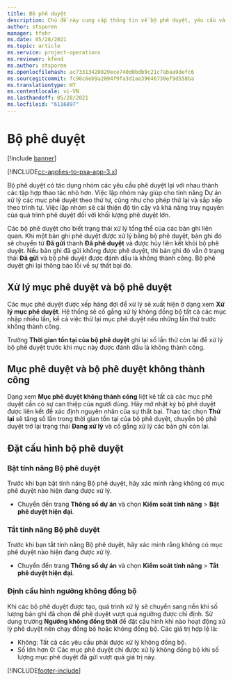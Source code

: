 ```yaml
---
title: Bộ phê duyệt
description: Chủ đề này cung cấp thông tin về bộ phê duyệt, yêu cầu và tập hợp con của các thao tác đó.
author: stsporen
manager: tfehr
ms.date: 05/28/2021
ms.topic: article
ms.service: project-operations
ms.reviewer: kfend
ms.author: stsporen
ms.openlocfilehash: ac73313420029ece740d0bdb9c21c7abaa9defc6
ms.sourcegitcommit: fc96c6eb9a2094f9fa3d1ae39646730ef9d558ba
ms.translationtype: HT
ms.contentlocale: vi-VN
ms.lasthandoff: 05/28/2021
ms.locfileid: "6116897"
---
```

# <a name="approval-sets"></a>Bộ phê duyệt

[!include [banner](../includes/psa-now-project-operations.md)]

[!INCLUDE[cc-applies-to-psa-app-3.x](../includes/cc-applies-to-psa-app-3x.md)]

Bộ phê duyệt có tác dụng nhóm các yêu cầu phê duyệt lại với nhau thành các tập hợp thao tác nhỏ hơn. Việc lập nhóm này giúp cho tính năng Dự án xử lý các mục phê duyệt theo thứ tự, cũng như cho phép thử lại và sắp xếp theo trình tự. Việc lập nhóm sẽ cải thiện độ tin cậy và khả năng truy nguyên của quá trình phê duyệt đối với khối lượng phê duyệt lớn.

Các bộ phê duyệt cho biết trạng thái xử lý tổng thể của các bản ghi liên quan. Khi một bản ghi phê duyệt được xử lý bằng bộ phê duyệt, bản ghi đó sẽ chuyển từ **Đã gửi** thành **Đã phê duyệt** và được hủy liên kết khỏi bộ phê duyệt. Nếu bản ghi đã gửi không được phê duyệt, thì bản ghi đó vẫn ở trạng thái **Đã gửi** và bộ phê duyệt được đánh dấu là không thành công. Bộ phê duyệt ghi lại thông báo lỗi về sự thất bại đó.

## <a name="processing-approvals-and-approval-sets"></a>Xử lý mục phê duyệt và bộ phê duyệt
Các mục phê duyệt được xếp hàng đợi để xử lý sẽ xuất hiện ở dạng xem **Xử lý mục phê duyệt**. Hệ thống sẽ cố gắng xử lý không đồng bộ tất cả các mục nhập nhiều lần, kể cả việc thử lại mục phê duyệt nếu những lần thử trước không thành công.

Trường **Thời gian tồn tại của bộ phê duyệt** ghi lại số lần thử còn lại để xử lý bộ phê duyệt trước khi mục này được đánh dấu là không thành công.

## <a name="failed-approvals-and-approval-sets"></a>Mục phê duyệt và bộ phê duyệt không thành công
Dạng xem **Mục phê duyệt không thành công** liệt kê tất cả các mục phê duyệt cần có sự can thiệp của người dùng. Hãy mở nhật ký bộ phê duyệt được liên kết để xác định nguyên nhân của sự thất bại.
Thao tác chọn **Thử lại** sẽ tăng số lần trong thời gian tồn tại của bộ phê duyệt, chuyển bộ phê duyệt trở lại trạng thái **Đang xử lý** và cố gắng xử lý các bản ghi còn lại.

## <a name="configure-approval-sets"></a>Đặt cấu hình bộ phê duyệt

###  <a name="enable-the-approval-sets-feature"></a>Bật tính năng Bộ phê duyệt
Trước khi bạn bật tính năng Bộ phê duyệt, hãy xác minh rằng không có mục phê duyệt nào hiện đang được xử lý.

- Chuyển đến trang **Thông số dự án** và chọn **Kiểm soát tính năng** > **Bật phê duyệt hiện đại**.

### <a name="turn-off-the-approval-sets-feature"></a>Tắt tính năng Bộ phê duyệt
Trước khi bạn tắt tính năng Bộ phê duyệt, hãy xác minh rằng không có mục phê duyệt nào hiện đang được xử lý.

- Chuyển đến trang **Thông số dự án** và chọn **Kiểm soát tính năng** > **Tắt phê duyệt hiện đại**.

### <a name="configuring-the-asynchronous-threshold"></a>Định cấu hình ngưỡng không đồng bộ 
Khi các bộ phê duyệt được tạo, quá trình xử lý sẽ chuyển sang nền khi số lượng bản ghi đã chọn để phê duyệt vượt quá ngưỡng được chỉ định. Sử dụng trường **Ngưỡng không đồng thời** để đặt cấu hình khi nào hoạt động xử lý phê duyệt nên chạy đồng bộ hoặc không đồng bộ.
Các giá trị hợp lệ là:

  - Không: Tất cả các yêu cầu phải được xử lý không đồng bộ. 
  - Số lớn hơn 0: Các mục phê duyệt chỉ được xử lý không đồng bộ khi số lượng mục phê duyệt đã gửi vượt quá giá trị này.

[!INCLUDE[footer-include](../includes/footer-banner.md)]

